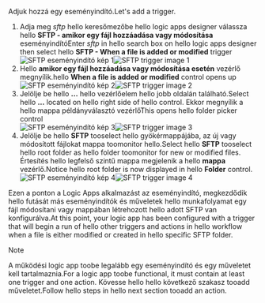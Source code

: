 <span data-ttu-id="1ae6f-101">Adjuk hozzá egy eseményindító.</span><span class="sxs-lookup"><span data-stu-id="1ae6f-101">Let's add a trigger.</span></span>

1. <span data-ttu-id="1ae6f-102">Adja meg *sftp* hello keresőmezőbe hello logic apps designer válassza hello **SFTP - amikor egy fájl hozzáadása vagy módosítása** eseményindító</span><span class="sxs-lookup"><span data-stu-id="1ae6f-102">Enter *sftp* in hello search box on hello logic apps designer then select hello **SFTP - When a file is added or modified**  trigger</span></span>   
   <span data-ttu-id="1ae6f-103">![SFTP eseményindító kép 1](./media/connectors-create-api-sftp/trigger-1.png)</span><span class="sxs-lookup"><span data-stu-id="1ae6f-103">![SFTP trigger image 1](./media/connectors-create-api-sftp/trigger-1.png)</span></span>  
2. <span data-ttu-id="1ae6f-104">Hello **amikor egy fájl hozzáadása vagy módosítása esetén** vezérlő megnyílik.</span><span class="sxs-lookup"><span data-stu-id="1ae6f-104">hello **When a file is added or modified** control opens up</span></span>  
   <span data-ttu-id="1ae6f-105">![SFTP eseményindító kép 2](./media/connectors-create-api-sftp/trigger-2.png)</span><span class="sxs-lookup"><span data-stu-id="1ae6f-105">![SFTP trigger image 2](./media/connectors-create-api-sftp/trigger-2.png)</span></span>  
3. <span data-ttu-id="1ae6f-106">Jelölje be hello **...**  hello vezérlőelem hello jobb oldalán található.</span><span class="sxs-lookup"><span data-stu-id="1ae6f-106">Select hello **...** located on hello right side of hello control.</span></span> <span data-ttu-id="1ae6f-107">Ekkor megnyílik a hello mappa példányválasztó vezérlő</span><span class="sxs-lookup"><span data-stu-id="1ae6f-107">This opens hello folder picker control</span></span>  
   <span data-ttu-id="1ae6f-108">![SFTP eseményindító kép 3](./media/connectors-create-api-sftp/action-1.png)</span><span class="sxs-lookup"><span data-stu-id="1ae6f-108">![SFTP trigger image 3](./media/connectors-create-api-sftp/action-1.png)</span></span>  
4. <span data-ttu-id="1ae6f-109">Jelölje be hello **SFTP** tooselect hello gyökérmappájába, az új vagy módosított fájlokat mappa toomonitor hello.</span><span class="sxs-lookup"><span data-stu-id="1ae6f-109">Select hello **SFTP** tooselect hello root folder as hello folder toomonitor for new or modified files.</span></span> <span data-ttu-id="1ae6f-110">Értesítés hello legfelső szintű mappa megjelenik a hello **mappa** vezérlő.</span><span class="sxs-lookup"><span data-stu-id="1ae6f-110">Notice hello root folder is now displayed in hello **Folder** control.</span></span>  
   <span data-ttu-id="1ae6f-111">![SFTP eseményindító kép 4](./media/connectors-create-api-sftp/action-2.png)</span><span class="sxs-lookup"><span data-stu-id="1ae6f-111">![SFTP trigger image 4](./media/connectors-create-api-sftp/action-2.png)</span></span>   

<span data-ttu-id="1ae6f-112">Ezen a ponton a Logic Apps alkalmazást az eseményindító, megkezdődik hello futását más eseményindítók és műveletek hello munkafolyamat egy fájl módosítani vagy mappában létrehozott hello adott SFTP van konfigurálva.</span><span class="sxs-lookup"><span data-stu-id="1ae6f-112">At this point, your logic app has been configured with a trigger that will begin a run of hello other triggers and actions in hello workflow when a file is either modified or created in hello specific SFTP folder.</span></span> 

> [!NOTE]
> <span data-ttu-id="1ae6f-113">A működési logic app toobe legalább egy eseményindító és egy műveletet kell tartalmaznia.</span><span class="sxs-lookup"><span data-stu-id="1ae6f-113">For a logic app toobe functional, it must contain at least one trigger and one action.</span></span> <span data-ttu-id="1ae6f-114">Kövesse hello hello következő szakasz tooadd műveletet.</span><span class="sxs-lookup"><span data-stu-id="1ae6f-114">Follow hello steps in hello next section tooadd an action.</span></span>  
> 
> 

